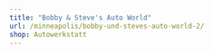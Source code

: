 ```yaml
---
title: "Bobby & Steve's Auto World"
url: /minneapolis/bobby-und-steves-auto-world-2/
shop: Autowerkstatt
---
```

